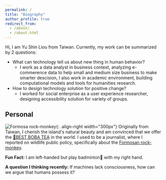 ```yaml
---
permalink: /
title: "Biography"
author_profile: true
redirect_from: 
  - /about/
  - /about.html
---
```


Hi, I am Yu Shin Liou from Taiwan. Currently, my work can be summarized by 2 questions:

* What can technology tell us about new thing in human behavior?
  * I work as a data analyst in business context, analyzing e-commerence data to help small and medium size business to make smarter descision, I also work in academic environment, building computational models and tools for humanities research.
* How to design technology solution for positive change?
  * I worked for social enterprise as a user experience researcher, designing accessibility solution for variety of groups. 

## Personal
<!-- <div align="right">
  <img src="/images/monkey.png">
</div> -->
<!-- width="指定寬度" height="指定高度" alt="圖片描述" -->
![Formosa rock-monkey](/images/monkey.png){: .align-right width="300px"}
Originally from Taiwan, I cherish the island's natural beauty and am convinced that we offer the [🧋BEST BOBA TEA](https://hackmd.io/E8eGG5XWTm26j6_nmUjaKQ?view) in the world. I used to be a journalist, where I reported on wildlife public policy, specifically about the [Formosan rock-monkey](https://e-info.org.tw/search/google/%E5%8A%89%E7%BE%BD%E8%8A%AF#gsc.tab=0&gsc.q=%E5%8A%89%E7%BE%BD%E8%8A%AF).


**Fun Fact:**
I am left-handed but play badminton🏸 with my right hand.

**A question I thinking recently:**
If machines lack consciousness, how can we argue that humans possess it?